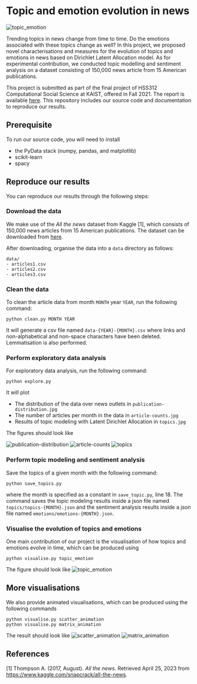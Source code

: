 # Topic and emotion evolution in news

![topic_emotion](figures/topic_emotion.jpg)

Trending topics in news change from time to time. Do the emotions associated with these topics change as well? In this project, we proposed novel characterisations and measures for the evolution of topics and emotions in news based on Dirichlet Latent Allocation model. As for experimental contribution, we conducted topic modelling and sentiment analysis on a dataset consisting of 150,000 news article from 15 American publications.

This project is submitted as part of the final project of HSS312 Computational Social Science at KAIST, 
offered in Fall 2021. The report is available [here](https://ngqm.github.io/blog/css-paper.pdf). This 
repository includes our source code and documentation to reproduce our results.

## Prerequisite

To run our source code, you will need to install
- the PyData stack (numpy, pandas, and matplotlib)
- scikit-learn
- spacy

## Reproduce our results

You can reproduce our results through the following steps:

### Download the data 

We make use of the *All the news* dataset from Kaggle [1], which consists of 150,000 news articles from 15 American publications. 
The dataset can be downloaded from [here](https://www.kaggle.com/snapcrack/all-the-news).

After downloading, organise the data into a `data` directory as follows:
```
data/
- articles1.csv
- articles2.csv
- articles3.csv
```

### Clean the data

To clean the article data from month `MONTH` year `YEAR`,
run the following command:
```
python clean.py MONTH YEAR
```
It will generate a csv file named `data-{YEAR}-{MONTH}.csv`
where links and non-alphabetical and non-space characters have 
been deleted. Lemmatisation is also performed.

### Perform exploratory data analysis

For exploratory data analysis, run the following command:
```
python explore.py
```
It will plot
- The distribution of the data over news outlets in `publication-distribution.jpg`
- The number of articles per month in the data in `article-counts.jpg`
- Results of topic modeling with Latent Dirichlet Allocation in `topics.jpg`

The figures should look like

![publication-distribution](figures/publication-distribution.jpg)
![article-counts](figures/article-counts.jpg)
![topics](figures/topics.jpg)

### Perform topic modeling and sentiment analysis

Save the topics of a given month with the following command:
```
python save_topics.py
```
where the month is specified as a constant in `save_topic.py`, line 18.
The command saves the topic modeling results inside a 
json file named `topics/topics-{MONTH}.json` and the sentiment analysis
results inside a json file named `emotions/emotions-{MONTH}.json`.

### Visualise the evolution of topics and emotions

One main contribution of our project is the visualisation of how
topics and emotions evolve in time, which can be produced using
```
python visualise.py topic_emotion
```
The figure should look like
![topic_emotion](figures/topic_emotion.jpg)

## More visualisations

We also provide animated visualisations, which can be produced using 
the following commands
```
python visualise.py scatter_animation
python visualise.py matrix_animation
```

The result should look like
![scatter_animation](figures/scatter_animation.gif)
![matrix_animation](figures/matrix_animation.gif)

## References 

[1] Thompson A. (2017, August). *All the news*. Retrieved April 25, 2023 from 
https://www.kaggle.com/snapcrack/all-the-news.
